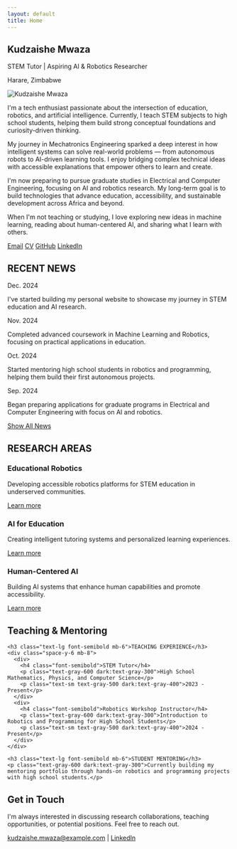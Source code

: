 ```yaml
---
layout: default
title: Home
---
```


<!-- Hero Section -->
<section class="max-w-4xl mx-auto px-4 pt-8 pb-16">
  <div class="text-center mb-12">
    <h1 class="text-4xl font-bold mb-2">Kudzaishe Mwaza</h1>
    <p class="text-xl text-gray-600 dark:text-gray-300 mb-2">STEM Tutor | Aspiring AI & Robotics Researcher</p>
    <p class="text-gray-500 dark:text-gray-400">Harare, Zimbabwe</p>
  </div>
  
  <!-- About Section with Image -->
  <div class="flex flex-col lg:flex-row items-center gap-8 mb-16">
    <div class="flex-shrink-0">
      <img src="/assets/images/profile.jpg" alt="Kudzaishe Mwaza" class="w-48 h-48 rounded-lg shadow-lg object-cover">
    </div>
    <div class="flex-1 text-left">
      <p class="text-lg leading-relaxed mb-4">
        I'm a tech enthusiast passionate about the intersection of education, robotics, and artificial intelligence. Currently, I teach STEM subjects to high school students, helping them build strong conceptual foundations and curiosity-driven thinking.
      </p>
      <p class="text-lg leading-relaxed mb-4">
        My journey in Mechatronics Engineering sparked a deep interest in how intelligent systems can solve real-world problems — from autonomous robots to AI-driven learning tools. I enjoy bridging complex technical ideas with accessible explanations that empower others to learn and create.
      </p>
      <p class="text-lg leading-relaxed mb-4">
        I'm now preparing to pursue graduate studies in Electrical and Computer Engineering, focusing on AI and robotics research. My long-term goal is to build technologies that advance education, accessibility, and sustainable development across Africa and beyond.
      </p>
      <p class="text-lg leading-relaxed">
        When I'm not teaching or studying, I love exploring new ideas in machine learning, reading about human-centered AI, and sharing what I learn with others.
      </p>
    </div>
  </div>
  
  <!-- Social Links -->
  <div class="text-center mb-16">
    <div class="flex justify-center space-x-6">
      <a href="mailto:kudzaishe.mwaza@example.com" class="text-gray-600 hover:text-gray-900 dark:text-gray-300 dark:hover:text-white transition">Email</a>
      <a href="/assets/cv.pdf" class="text-gray-600 hover:text-gray-900 dark:text-gray-300 dark:hover:text-white transition">CV</a>
      <a href="https://github.com/mwazakd" class="text-gray-600 hover:text-gray-900 dark:text-gray-300 dark:hover:text-white transition">GitHub</a>
      <a href="https://www.linkedin.com/in/kudzaishe-mwaza-3630a42a2" class="text-gray-600 hover:text-gray-900 dark:text-gray-300 dark:hover:text-white transition">LinkedIn</a>
    </div>
  </div>
</section>

<!-- Recent News Section -->
<section class="bg-gray-50 dark:bg-gray-800 py-16">
  <div class="max-w-4xl mx-auto px-4">
    <h2 class="text-2xl font-bold mb-8">RECENT NEWS</h2>
    <div class="space-y-6">
      <div class="flex items-start gap-4">
        <span class="text-sm text-gray-500 dark:text-gray-400 font-mono whitespace-nowrap">Dec. 2024</span>
        <p class="text-gray-700 dark:text-gray-300">I've started building my personal website to showcase my journey in STEM education and AI research.</p>
      </div>
      <div class="flex items-start gap-4">
        <span class="text-sm text-gray-500 dark:text-gray-400 font-mono whitespace-nowrap">Nov. 2024</span>
        <p class="text-gray-700 dark:text-gray-300">Completed advanced coursework in Machine Learning and Robotics, focusing on practical applications in education.</p>
      </div>
      <div class="flex items-start gap-4">
        <span class="text-sm text-gray-500 dark:text-gray-400 font-mono whitespace-nowrap">Oct. 2024</span>
        <p class="text-gray-700 dark:text-gray-300">Started mentoring high school students in robotics and programming, helping them build their first autonomous projects.</p>
      </div>
      <div class="flex items-start gap-4">
        <span class="text-sm text-gray-500 dark:text-gray-400 font-mono whitespace-nowrap">Sep. 2024</span>
        <p class="text-gray-700 dark:text-gray-300">Began preparing applications for graduate programs in Electrical and Computer Engineering with focus on AI and robotics.</p>
      </div>
    </div>
    <div class="mt-6">
      <a href="#" class="text-blue-600 hover:text-blue-800 dark:text-blue-400 dark:hover:text-blue-300">Show All News</a>
    </div>
  </div>
</section>

<!-- Research Areas Section -->
<section class="py-16">
  <div class="max-w-4xl mx-auto px-4">
    <h2 class="text-2xl font-bold mb-8">RESEARCH AREAS</h2>
    <div class="grid md:grid-cols-3 gap-8">
      <div class="text-center">
        <h3 class="text-lg font-semibold mb-4">Educational Robotics</h3>
        <p class="text-gray-600 dark:text-gray-300 mb-4">Developing accessible robotics platforms for STEM education in underserved communities.</p>
        <a href="/research" class="text-blue-600 hover:text-blue-800 dark:text-blue-400 dark:hover:text-blue-300">Learn more</a>
      </div>
      <div class="text-center">
        <h3 class="text-lg font-semibold mb-4">AI for Education</h3>
        <p class="text-gray-600 dark:text-gray-300 mb-4">Creating intelligent tutoring systems and personalized learning experiences.</p>
        <a href="/research" class="text-blue-600 hover:text-blue-800 dark:text-blue-400 dark:hover:text-blue-300">Learn more</a>
      </div>
      <div class="text-center">
        <h3 class="text-lg font-semibold mb-4">Human-Centered AI</h3>
        <p class="text-gray-600 dark:text-gray-300 mb-4">Building AI systems that enhance human capabilities and promote accessibility.</p>
        <a href="/research" class="text-blue-600 hover:text-blue-800 dark:text-blue-400 dark:hover:text-blue-300">Learn more</a>
      </div>
    </div>
  </div>
</section>

<!-- Teaching Section -->
<section class="bg-gray-50 dark:bg-gray-800 py-16">
  <div class="max-w-4xl mx-auto px-4">
    <h2 class="text-2xl font-bold mb-8">Teaching & Mentoring</h2>
    
    <h3 class="text-lg font-semibold mb-6">TEACHING EXPERIENCE</h3>
    <div class="space-y-6 mb-8">
      <div>
        <h4 class="font-semibold">STEM Tutor</h4>
        <p class="text-gray-600 dark:text-gray-300">High School Mathematics, Physics, and Computer Science</p>
        <p class="text-sm text-gray-500 dark:text-gray-400">2023 - Present</p>
      </div>
      <div>
        <h4 class="font-semibold">Robotics Workshop Instructor</h4>
        <p class="text-gray-600 dark:text-gray-300">Introduction to Robotics and Programming for High School Students</p>
        <p class="text-sm text-gray-500 dark:text-gray-400">2024 - Present</p>
      </div>
    </div>
    
    <h3 class="text-lg font-semibold mb-6">STUDENT MENTORING</h3>
    <p class="text-gray-600 dark:text-gray-300">Currently building my mentoring portfolio through hands-on robotics and programming projects with high school students.</p>
  </div>
</section>

<!-- Get in Touch Section -->
<section id="contact" class="py-16">
  <div class="max-w-4xl mx-auto px-4 text-center">
    <h2 class="text-2xl font-bold mb-8">Get in Touch</h2>
    <p class="text-lg text-gray-600 dark:text-gray-300 mb-8">
      I'm always interested in discussing research collaborations, teaching opportunities, or potential positions. Feel free to reach out.
    </p>
    <div class="flex justify-center space-x-6">
      <a href="mailto:kudzaishe.mwaza@example.com" class="text-blue-600 hover:text-blue-800 dark:text-blue-400 dark:hover:text-blue-300">kudzaishe.mwaza@example.com</a>
      <span class="text-gray-400">|</span>
      <a href="https://www.linkedin.com/in/kudzaishe-mwaza-3630a42a2" class="text-blue-600 hover:text-blue-800 dark:text-blue-400 dark:hover:text-blue-300">LinkedIn</a>
    </div>
  </div>
</section>
